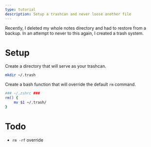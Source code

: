```yaml
---
type: tutorial
description: Setup a trashcan and never loose another file
---
```

Recently, I deleted my whole notes directory and had to restore from a backup. In an attempt to never to this again, I created a trash system.

# Setup
Create a directory that will serve as your trashcan.
```sh
mkdir ~/.trash
```

Create a bash function that will override the default `rm` command.
```sh
### ~/.zshrc ###
rm() {
	mv $1 ~/.trash/
}
```

# Todo
* `rm -rf` override